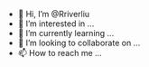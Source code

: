 - 👋 Hi, I’m @Rriverliu
- 👀 I’m interested in ...
- 🌱 I’m currently learning ...
- 💞️ I’m looking to collaborate on ...
- 📫 How to reach me ...

<!---
Rriverliu/Rriverliu is a ✨ special ✨ repository because its `README.md` (this file) appears on your GitHub profile.
You can click the Preview link to take a look at your changes.
--->

